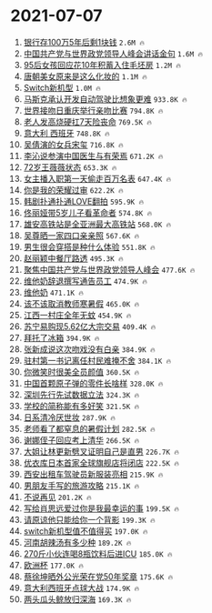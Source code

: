 # 2021-07-07

1. [银行存100万5年后剩1块钱](https://s.weibo.com/weibo?q=%23%E9%93%B6%E8%A1%8C%E5%AD%98100%E4%B8%875%E5%B9%B4%E5%90%8E%E5%89%A91%E5%9D%97%E9%92%B1%23&Refer=top) `2.6M 🔥`
1. [中国共产党与世界政党领导人峰会讲话金句](https://s.weibo.com/weibo?q=%23%E4%B8%AD%E5%9B%BD%E5%85%B1%E4%BA%A7%E5%85%9A%E4%B8%8E%E4%B8%96%E7%95%8C%E6%94%BF%E5%85%9A%E9%A2%86%E5%AF%BC%E4%BA%BA%E5%B3%B0%E4%BC%9A%E8%AE%B2%E8%AF%9D%E9%87%91%E5%8F%A5%23&Refer=top) `1.6M 🔥`
1. [95后女孩回应花10年积蓄入住毛坯房](https://s.weibo.com/weibo?q=%2395%E5%90%8E%E5%A5%B3%E5%AD%A9%E5%9B%9E%E5%BA%94%E8%8A%B110%E5%B9%B4%E7%A7%AF%E8%93%84%E5%85%A5%E4%BD%8F%E6%AF%9B%E5%9D%AF%E6%88%BF%23&Refer=top) `1.2M 🔥`
1. [唐朝美女原来是这么化妆的](https://s.weibo.com/weibo?q=%23%E5%94%90%E6%9C%9D%E7%BE%8E%E5%A5%B3%E5%8E%9F%E6%9D%A5%E6%98%AF%E8%BF%99%E4%B9%88%E5%8C%96%E5%A6%86%E7%9A%84%23&Refer=top) `1.1M 🔥`
1. [Switch新机型](https://s.weibo.com/weibo?q=%23Switch%E6%96%B0%E6%9C%BA%E5%9E%8B%23&Refer=top) `1.0M 🔥`
1. [马斯克承认开发自动驾驶比想象更难](https://s.weibo.com/weibo?q=%23%E9%A9%AC%E6%96%AF%E5%85%8B%E6%89%BF%E8%AE%A4%E5%BC%80%E5%8F%91%E8%87%AA%E5%8A%A8%E9%A9%BE%E9%A9%B6%E6%AF%94%E6%83%B3%E8%B1%A1%E6%9B%B4%E9%9A%BE%23&Refer=top) `933.8K 🔥`
1. [世界接吻日重庆举行亲吻比赛](https://s.weibo.com/weibo?q=%23%E4%B8%96%E7%95%8C%E6%8E%A5%E5%90%BB%E6%97%A5%E9%87%8D%E5%BA%86%E4%B8%BE%E8%A1%8C%E4%BA%B2%E5%90%BB%E6%AF%94%E8%B5%9B%23&Refer=top) `794.8K 🔥`
1. [老人发高烧硬扛7天险丧命](https://s.weibo.com/weibo?q=%23%E8%80%81%E4%BA%BA%E5%8F%91%E9%AB%98%E7%83%A7%E7%A1%AC%E6%89%9B7%E5%A4%A9%E9%99%A9%E4%B8%A7%E5%91%BD%23&Refer=top) `769.5K 🔥`
1. [意大利 西班牙](https://s.weibo.com/weibo?q=%E6%84%8F%E5%A4%A7%E5%88%A9%20%E8%A5%BF%E7%8F%AD%E7%89%99&Refer=top) `748.8K 🔥`
1. [吴倩演的女兵宋玺](https://s.weibo.com/weibo?q=%23%E5%90%B4%E5%80%A9%E6%BC%94%E7%9A%84%E5%A5%B3%E5%85%B5%E5%AE%8B%E7%8E%BA%23&Refer=top) `716.8K 🔥`
1. [李沁说参演中国医生与有荣焉](https://s.weibo.com/weibo?q=%23%E6%9D%8E%E6%B2%81%E8%AF%B4%E5%8F%82%E6%BC%94%E4%B8%AD%E5%9B%BD%E5%8C%BB%E7%94%9F%E4%B8%8E%E6%9C%89%E8%8D%A3%E7%84%89%23&Refer=top) `671.2K 🔥`
1. [72岁王薇薇状态](https://s.weibo.com/weibo?q=%2372%E5%B2%81%E7%8E%8B%E8%96%87%E8%96%87%E7%8A%B6%E6%80%81%23&Refer=top) `653.3K 🔥`
1. [女主播入职第一天偷走百万名表](https://s.weibo.com/weibo?q=%23%E5%A5%B3%E4%B8%BB%E6%92%AD%E5%85%A5%E8%81%8C%E7%AC%AC%E4%B8%80%E5%A4%A9%E5%81%B7%E8%B5%B0%E7%99%BE%E4%B8%87%E5%90%8D%E8%A1%A8%23&Refer=top) `647.4K 🔥`
1. [你是我的荣耀过审](https://s.weibo.com/weibo?q=%23%E4%BD%A0%E6%98%AF%E6%88%91%E7%9A%84%E8%8D%A3%E8%80%80%E8%BF%87%E5%AE%A1%23&Refer=top) `622.2K 🔥`
1. [韩剧扑通扑通LOVE翻拍](https://s.weibo.com/weibo?q=%23%E9%9F%A9%E5%89%A7%E6%89%91%E9%80%9A%E6%89%91%E9%80%9ALOVE%E7%BF%BB%E6%8B%8D%23&Refer=top) `595.9K 🔥`
1. [佟丽娅带5岁儿子看革命者](https://s.weibo.com/weibo?q=%23%E4%BD%9F%E4%B8%BD%E5%A8%85%E5%B8%A65%E5%B2%81%E5%84%BF%E5%AD%90%E7%9C%8B%E9%9D%A9%E5%91%BD%E8%80%85%23&Refer=top) `574.8K 🔥`
1. [雄安高铁站是全亚洲最大高铁站](https://s.weibo.com/weibo?q=%23%E9%9B%84%E5%AE%89%E9%AB%98%E9%93%81%E7%AB%99%E6%98%AF%E5%85%A8%E4%BA%9A%E6%B4%B2%E6%9C%80%E5%A4%A7%E9%AB%98%E9%93%81%E7%AB%99%23&Refer=top) `568.0K 🔥`
1. [吴尊晒一家四口亲亲照](https://s.weibo.com/weibo?q=%23%E5%90%B4%E5%B0%8A%E6%99%92%E4%B8%80%E5%AE%B6%E5%9B%9B%E5%8F%A3%E4%BA%B2%E4%BA%B2%E7%85%A7%23&Refer=top) `567.6K 🔥`
1. [男生很会穿搭是种什么体验](https://s.weibo.com/weibo?q=%23%E7%94%B7%E7%94%9F%E5%BE%88%E4%BC%9A%E7%A9%BF%E6%90%AD%E6%98%AF%E7%A7%8D%E4%BB%80%E4%B9%88%E4%BD%93%E9%AA%8C%23&Refer=top) `551.8K 🔥`
1. [赵丽颖中餐厅路透](https://s.weibo.com/weibo?q=%23%E8%B5%B5%E4%B8%BD%E9%A2%96%E4%B8%AD%E9%A4%90%E5%8E%85%E8%B7%AF%E9%80%8F%23&Refer=top) `495.3K 🔥`
1. [聚焦中国共产党与世界政党领导人峰会](https://s.weibo.com/weibo?q=%23%E8%81%9A%E7%84%A6%E4%B8%AD%E5%9B%BD%E5%85%B1%E4%BA%A7%E5%85%9A%E4%B8%8E%E4%B8%96%E7%95%8C%E6%94%BF%E5%85%9A%E9%A2%86%E5%AF%BC%E4%BA%BA%E5%B3%B0%E4%BC%9A%23&Refer=top) `477.6K 🔥`
1. [维他奶辞退撰写通告员工](https://s.weibo.com/weibo?q=%23%E7%BB%B4%E4%BB%96%E5%A5%B6%E8%BE%9E%E9%80%80%E6%92%B0%E5%86%99%E9%80%9A%E5%91%8A%E5%91%98%E5%B7%A5%23&Refer=top) `474.9K 🔥`
1. [维他奶](https://s.weibo.com/weibo?q=%E7%BB%B4%E4%BB%96%E5%A5%B6&Refer=top) `471.1K 🔥`
1. [该不该取消教师寒暑假](https://s.weibo.com/weibo?q=%E8%AF%A5%E4%B8%8D%E8%AF%A5%E5%8F%96%E6%B6%88%E6%95%99%E5%B8%88%E5%AF%92%E6%9A%91%E5%81%87&Refer=top) `465.0K 🔥`
1. [江西一村庄全年无蚊](https://s.weibo.com/weibo?q=%23%E6%B1%9F%E8%A5%BF%E4%B8%80%E6%9D%91%E5%BA%84%E5%85%A8%E5%B9%B4%E6%97%A0%E8%9A%8A%23&Refer=top) `454.9K 🔥`
1. [苏宁易购现5.62亿大宗交易](https://s.weibo.com/weibo?q=%23%E8%8B%8F%E5%AE%81%E6%98%93%E8%B4%AD%E7%8E%B05.62%E4%BA%BF%E5%A4%A7%E5%AE%97%E4%BA%A4%E6%98%93%23&Refer=top) `409.4K 🔥`
1. [拜托了冰箱](https://s.weibo.com/weibo?q=%E6%8B%9C%E6%89%98%E4%BA%86%E5%86%B0%E7%AE%B1&Refer=top) `394.9K 🔥`
1. [张新成说这次吻戏没有白亲](https://s.weibo.com/weibo?q=%23%E5%BC%A0%E6%96%B0%E6%88%90%E8%AF%B4%E8%BF%99%E6%AC%A1%E5%90%BB%E6%88%8F%E6%B2%A1%E6%9C%89%E7%99%BD%E4%BA%B2%23&Refer=top) `384.9K 🔥`
1. [驻村第一书记离任村民难掩不舍](https://s.weibo.com/weibo?q=%23%E9%A9%BB%E6%9D%91%E7%AC%AC%E4%B8%80%E4%B9%A6%E8%AE%B0%E7%A6%BB%E4%BB%BB%E6%9D%91%E6%B0%91%E9%9A%BE%E6%8E%A9%E4%B8%8D%E8%88%8D%23&Refer=top) `384.1K 🔥`
1. [你微笑时很美全员颜值](https://s.weibo.com/weibo?q=%23%E4%BD%A0%E5%BE%AE%E7%AC%91%E6%97%B6%E5%BE%88%E7%BE%8E%E5%85%A8%E5%91%98%E9%A2%9C%E5%80%BC%23&Refer=top) `360.5K 🔥`
1. [中国首颗原子弹的零件长啥样](https://s.weibo.com/weibo?q=%23%E4%B8%AD%E5%9B%BD%E9%A6%96%E9%A2%97%E5%8E%9F%E5%AD%90%E5%BC%B9%E7%9A%84%E9%9B%B6%E4%BB%B6%E9%95%BF%E5%95%A5%E6%A0%B7%23&Refer=top) `328.0K 🔥`
1. [深圳先行先试数据立法](https://s.weibo.com/weibo?q=%23%E6%B7%B1%E5%9C%B3%E5%85%88%E8%A1%8C%E5%85%88%E8%AF%95%E6%95%B0%E6%8D%AE%E7%AB%8B%E6%B3%95%23&Refer=top) `324.3K 🔥`
1. [学校的简称能有多好笑](https://s.weibo.com/weibo?q=%23%E5%AD%A6%E6%A0%A1%E7%9A%84%E7%AE%80%E7%A7%B0%E8%83%BD%E6%9C%89%E5%A4%9A%E5%A5%BD%E7%AC%91%23&Refer=top) `321.5K 🔥`
1. [日系清冷厌世妆](https://s.weibo.com/weibo?q=%23%E6%97%A5%E7%B3%BB%E6%B8%85%E5%86%B7%E5%8E%8C%E4%B8%96%E5%A6%86%23&Refer=top) `287.9K 🔥`
1. [老师看了都窒息的暑假计划](https://s.weibo.com/weibo?q=%23%E8%80%81%E5%B8%88%E7%9C%8B%E4%BA%86%E9%83%BD%E7%AA%92%E6%81%AF%E7%9A%84%E6%9A%91%E5%81%87%E8%AE%A1%E5%88%92%23&Refer=top) `282.5K 🔥`
1. [谢娜侄子回应考上清华](https://s.weibo.com/weibo?q=%23%E8%B0%A2%E5%A8%9C%E4%BE%84%E5%AD%90%E5%9B%9E%E5%BA%94%E8%80%83%E4%B8%8A%E6%B8%85%E5%8D%8E%23&Refer=top) `266.5K 🔥`
1. [大姐让林更新劈叉证明自己是直男](https://s.weibo.com/weibo?q=%23%E5%A4%A7%E5%A7%90%E8%AE%A9%E6%9E%97%E6%9B%B4%E6%96%B0%E5%8A%88%E5%8F%89%E8%AF%81%E6%98%8E%E8%87%AA%E5%B7%B1%E6%98%AF%E7%9B%B4%E7%94%B7%23&Refer=top) `226.7K 🔥`
1. [优衣库日本首家全球旗舰店将闭店](https://s.weibo.com/weibo?q=%23%E4%BC%98%E8%A1%A3%E5%BA%93%E6%97%A5%E6%9C%AC%E9%A6%96%E5%AE%B6%E5%85%A8%E7%90%83%E6%97%97%E8%88%B0%E5%BA%97%E5%B0%86%E9%97%AD%E5%BA%97%23&Refer=top) `222.5K 🔥`
1. [西安出租车驾驶员新服装亮相](https://s.weibo.com/weibo?q=%23%E8%A5%BF%E5%AE%89%E5%87%BA%E7%A7%9F%E8%BD%A6%E9%A9%BE%E9%A9%B6%E5%91%98%E6%96%B0%E6%9C%8D%E8%A3%85%E4%BA%AE%E7%9B%B8%23&Refer=top) `215.9K 🔥`
1. [男朋友手写的旅游攻略](https://s.weibo.com/weibo?q=%23%E7%94%B7%E6%9C%8B%E5%8F%8B%E6%89%8B%E5%86%99%E7%9A%84%E6%97%85%E6%B8%B8%E6%94%BB%E7%95%A5%23&Refer=top) `215.1K 🔥`
1. [不说再见](https://s.weibo.com/weibo?q=%23%E4%B8%8D%E8%AF%B4%E5%86%8D%E8%A7%81%23&Refer=top) `201.2K 🔥`
1. [写给肖思远爱过你是我最幸运的事](https://s.weibo.com/weibo?q=%23%E5%86%99%E7%BB%99%E8%82%96%E6%80%9D%E8%BF%9C%E7%88%B1%E8%BF%87%E4%BD%A0%E6%98%AF%E6%88%91%E6%9C%80%E5%B9%B8%E8%BF%90%E7%9A%84%E4%BA%8B%23&Refer=top) `199.5K 🔥`
1. [请原谅他只能给你一个背影](https://s.weibo.com/weibo?q=%23%E8%AF%B7%E5%8E%9F%E8%B0%85%E4%BB%96%E5%8F%AA%E8%83%BD%E7%BB%99%E4%BD%A0%E4%B8%80%E4%B8%AA%E8%83%8C%E5%BD%B1%23&Refer=top) `199.3K 🔥`
1. [switch新机型值不值得买](https://s.weibo.com/weibo?q=%23switch%E6%96%B0%E6%9C%BA%E5%9E%8B%E5%80%BC%E4%B8%8D%E5%80%BC%E5%BE%97%E4%B9%B0%23&Refer=top) `197.0K 🔥`
1. [河南胡辣汤有多少种](https://s.weibo.com/weibo?q=%23%E6%B2%B3%E5%8D%97%E8%83%A1%E8%BE%A3%E6%B1%A4%E6%9C%89%E5%A4%9A%E5%B0%91%E7%A7%8D%23&Refer=top) `189.2K 🔥`
1. [270斤小伙连喝8瓶饮料后进ICU](https://s.weibo.com/weibo?q=%23270%E6%96%A4%E5%B0%8F%E4%BC%99%E8%BF%9E%E5%96%9D8%E7%93%B6%E9%A5%AE%E6%96%99%E5%90%8E%E8%BF%9BICU%23&Refer=top) `185.0K 🔥`
1. [欧洲杯](https://s.weibo.com/weibo?q=%E6%AC%A7%E6%B4%B2%E6%9D%AF&Refer=top) `177.0K 🔥`
1. [蔡徐坤晒外公光荣在党50年奖章](https://s.weibo.com/weibo?q=%23%E8%94%A1%E5%BE%90%E5%9D%A4%E6%99%92%E5%A4%96%E5%85%AC%E5%85%89%E8%8D%A3%E5%9C%A8%E5%85%9A50%E5%B9%B4%E5%A5%96%E7%AB%A0%23&Refer=top) `175.6K 🔥`
1. [意大利西班牙点球大战](https://s.weibo.com/weibo?q=%E6%84%8F%E5%A4%A7%E5%88%A9%E8%A5%BF%E7%8F%AD%E7%89%99%E7%82%B9%E7%90%83%E5%A4%A7%E6%88%98&Refer=top) `174.9K 🔥`
1. [两头瓜头鲸放归深海](https://s.weibo.com/weibo?q=%23%E4%B8%A4%E5%A4%B4%E7%93%9C%E5%A4%B4%E9%B2%B8%E6%94%BE%E5%BD%92%E6%B7%B1%E6%B5%B7%23&Refer=top) `169.3K 🔥`
